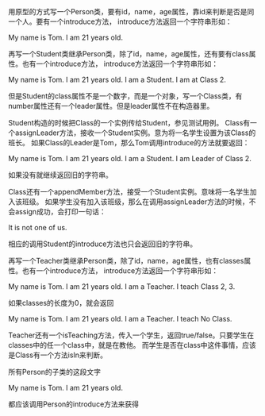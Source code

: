 用原型的方式写一个Person类，要有id，name，age属性，靠id来判断是否是同一个人。要有一个introduce方法，
introduce方法返回一个字符串形如：

My name is Tom. I am 21 years old.

再写一个Student类继承Person类，除了id，name，age属性，还有要有class属性。也有一个introduce方法，
introduce方法返回一个字符串形如：

My name is Tom. I am 21 years old. I am a Student. I am at Class 2.

但是Student的class属性不是一个数字，而是一个对象，写一个Class类，有number属性还有一个leader属性。但是leader属性不在构造器里。

Student构造的时候把Class的一个实例传给Student，参见测试用例。
Class有一个assignLeader方法，接收一个Student实例。意为将一名学生设置为该Class的班长。
如果Class的Leader是Tom，那么Tom调用introduce的方法就要返回：

My name is Tom. I am 21 years old. I am a Student. I am Leader of Class 2.

如果没有就继续返回旧的字符串。

Class还有一个appendMember方法，接受一个Student实例。意味将一名学生加入该班级。
如果学生没有加入该班级，那么在调用assignLeader方法的时候，不会assign成功，会打印一句话：

It is not one of us.

相应的调用Student的introduce方法也只会返回旧的字符串。

再写一个Teacher类继承Person类，除了id，name，age属性，也有classes属性。也有一个introduce方法，
introduce方法返回一个字符串形如：

My name is Tom. I am 21 years old. I am a Teacher. I teach Class 2, 3.

如果classes的长度为0，就会返回

My name is Tom. I am 21 years old. I am a Teacher. I teach No Class.

Teacher还有一个isTeaching方法，传入一个学生，返回true/false。只要学生在classes中的任一个class中，就是在教他。
而学生是否在class中这件事情，应该是Class有一个方法isIn来判断。

所有Person的子类的这段文字

My name is Tom. I am 21 years old.

都应该调用Person的introduce方法来获得